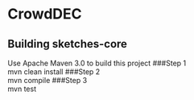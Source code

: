 # CrowdDEC

## Building sketches-core
Use Apache Maven 3.0 to build this project
###Step 1  
    mvn clean install
###Step 2  
    mvn compile
###Step 3  
    mvn test




